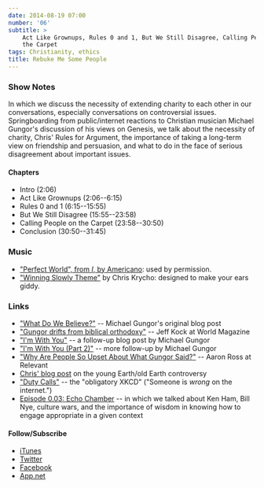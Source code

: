 ```yaml
---
date: 2014-08-19 07:00
number: '06'
subtitle: >
    Act Like Grownups, Rules 0 and 1, But We Still Disagree, Calling People on
    the Carpet
tags: Christianity, ethics
title: Rebuke Me Some People
---
```


### Show Notes

In which we discuss the necessity of extending charity to each other in our
conversations, especially conversations on controversial issues. Springboarding
from public/internet reactions to Christian musician Michael Gungor's discussion
of his views on Genesis, we talk about the necessity of charity, Chris' Rules
for Argument, the importance of taking a long-term view on friendship and
persuasion, and what to do in the face of serious disagreement about important
issues.

#### Chapters

  - Intro (2:06)
  - Act Like Grownups (2:06--6:15)
  - Rules 0 and 1 (6:15--15:55)
  - But We Still Disagree (15:55--23:58)
  - Calling People on the Carpet (23:58--30:50)
  - Conclusion (30:50--31:45)

### Music

  - ["Perfect World", from *I*, by Americano]\: used by permission.
  - ["Winning Slowly Theme"] by Chris Krycho: designed to make your ears giddy.

["Perfect World", from *I*, by Americano]: //americo.bandcamp.com "Listen or download on BandCamp"
["Winning Slowly Theme"]: //soundcloud.com/chriskrycho/winning-slowly

### Links

  - ["What Do We Believe?"] -- Michael Gungor's original blog post
  - ["Gungor drifts from biblical orthodoxy"] -- Jeff Kock at World Magazine
  - ["I'm With You"] -- a follow-up blog post by Michael Gungor
  - ["I'm With You (Part 2)"] -- more follow-up by Michael Gungor
  - ["Why Are People So Upset About What Gungor Said?"] -- Aaron Ross at
    Relevant
  - [Chris' blog post](//www.chriskrycho.com/2014/earth-age-inerrancy.html)
    on the young Earth/old Earth controversy
  - ["Duty Calls"](//xkcd.com/386/) -- the "obligatory XKCD" ("Someone is
    *wrong* on the internet.")
  - [Episode 0.03: Echo Chamber][0.03] -- in which we talked about Ken Ham, Bill
    Nye, culture wars, and the importance of wisdom in knowing how to engage
    appropriate in a given context

["What Do We Believe?"]: //gungormusic.com/2014/02/what-do-we-believe/
["Gungor drifts from biblical orthodoxy"]: //www.worldmag.com/2014/08/gungor_drifts_from_biblical_orthodoxy
["I'm With You"]: //gungormusic.com/2014/08/im-with-you/
["I'm With You (Part 2)"]: //gungormusic.com/2014/08/im-with-you-part-2/
["Why Are People So Upset About What Gungor Said?"]: //www.relevantmagazine.com/current/why-are-people-so-upset-about-what-gungor-said
[0.03]: //www.winningslowly.org/0.03/

#### Follow/Subscribe

  - [iTunes](//itunes.apple.com/us/podcast/winning-slowly/id807603957?mt=2)
  - [Twitter](//twitter.com/winningslowly)
  - [Facebook](//www.facebook.com/winningslowlypodcast)
  - [App.net](//alpha.app.net/winningslowly)
